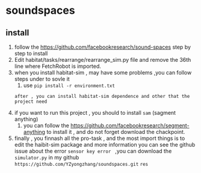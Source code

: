 # soundspaces
## install
1. follow the https://github.com/facebookresearch/sound-spaces step by step to install
2. Edit habitat/tasks/rearrange/rearrange_sim.py file and remove the 36th line where FetchRobot is imported.
3. when you install habitat-sim , may have some problems ,you can follow steps under to sovle it
    1. use `pip install -r environment.txt`
    ```
    after , you can install habitat-sim dependence and other that the project need
    ```
4. if you want to run this project , you should to install `sam` (sagment anything)
    1. you can follow the https://github.com/facebookresearch/segment-anything 
    to install it , and do not forget download the chackpoint.
5. finally , you finnash all the pro-task , and the most import things is to edit the haibit-sim package and more information you can see the github issue about the error `sensor key error ` ,you can download the `simulator.py` in my github `https://github.com/YZyongzhang/soundspaces.git` `res`